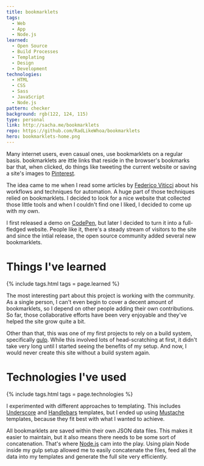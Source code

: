 ```yaml
---
title: bookmarklets
tags:
  - Web
  - App
  - Node.js
learned:
  - Open Source
  - Build Processes
  - Templating
  - Design
  - Development
technologies:
  - HTML
  - CSS
  - Sass
  - JavaScript
  - Node.js
pattern: checker
background: rgb(122, 124, 115)
type: personal
link: http://sacha.me/bookmarklets
repo: https://github.com/RadLikeWhoa/bookmarklets
hero: bookmarklets-home.png
---
```


Many internet users, even casual ones, use bookmarklets on a regular basis. bookmarklets are ittle links that reside in the browser's bookmarks bar that, when clicked, do things like tweeting the current website or saving a site's images to [Pinterest](https://pinterest.com).

The idea came to me when I read some articles by [Federico Viticci](http://macstories.net) about his workflows and techniques for automation. A huge part of those techniques relied on bookmarklets. I decided to look for a nice website that collected those little tools and when I couldn't find one I liked, I decided to come up with my own.

I first released a demo on [CodePen](http://codepen.io), but later I decided to turn it into a full-fledged website. People like it, there's a steady stream of visitors to the site and since the intial release, the open source community added several new bookmarklets.

# Things I've learned

{% include tags.html tags = page.learned %}

The most interesting part about this project is working with the community. As a single person, I can't even begin to cover a decent amount of bookmarklets, so I depend on other people adding their own contributions. So far, those collaborative efforts have been very enjoyable and they've helped the site grow quite a bit.

Other than that, this was one of my first projects to rely on a build system, specifically [gulp](http://gulpjs.com). While this involved lots of head-scratching at first, it didn't take very long until I started seeing the benefits of my setup. And now, I would never create this site without a build system again.

# Technologies I've used

{% include tags.html tags = page.technologies %}

I experimented with different approaches to templating. This includes [Underscore](http://underscorejs.org) and [Handlebars](http://handlebarsjs.com) templates, but I ended up using [Mustache](http://mustache.github.io) templates, because they fit best with what I wanted to achieve.

All bookmarklets are saved within their own JSON data files. This makes it easier to maintain, but it also means there needs to be some sort of concatenation. That's where [Node.js](http://mustache.github.io) cam into the play. Using plain Node inside my gulp setup allowed me to easily concatenate the files, feed all the data into my templates and generate the full site very efficiently.
